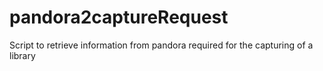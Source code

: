 # pandora2captureRequest
Script to retrieve information from pandora required for the capturing of a library
